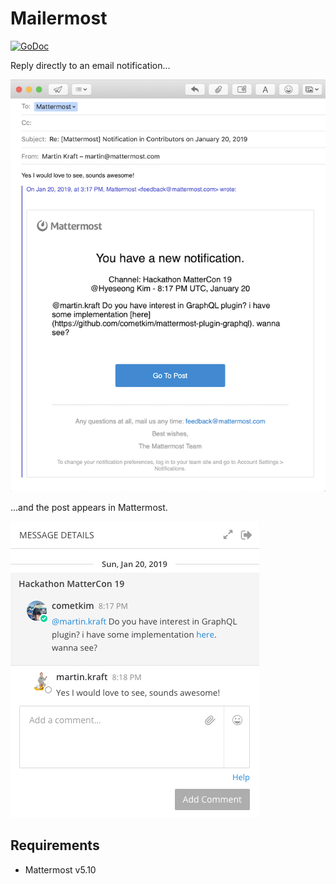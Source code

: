 # Mailermost

[![GoDoc](https://godoc.org/github.com/DSchalla/mailermost-plugin/server/mailermost?status.svg)](https://godoc.org/github.com/DSchalla/mailermost-plugin/server/mailermost) 

Reply directly to an email notification...

![example of replying to an email notification](example.png "example of replying to an email notification")

...and the post appears in Mattermost.

![example of resulting Mattermost post](example2.png "example of resulting Mattermost post")

## Requirements

* Mattermost v5.10
